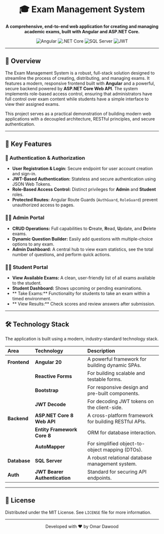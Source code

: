 <div align="center">

# 🎓 Exam Management System

<p>
  <strong>A comprehensive, end-to-end web application for creating and managing academic exams, built with Angular and ASP.NET Core.</strong>
</p>

![Angular](https://img.shields.io/badge/Angular-v20-DD0031?style=for-the-badge&logo=angular&logoColor=white)
![.NET Core](https://img.shields.io/badge/.NET-Core_8-512BD4?style=for-the-badge&logo=dotnet&logoColor=white)
![SQL Server](https://img.shields.io/badge/SQL_Server-CC2927?style=for-the-badge&logo=microsoft-sql-server&logoColor=white)
![JWT](https://img.shields.io/badge/JWT-Authentication-000000?style=for-the-badge&logo=jsonwebtokens&logoColor=white)

</div>

---

## 📝 Overview

The Exam Management System is a robust, full-stack solution designed to streamline the process of creating, distributing, and managing exams. It features a modern, responsive frontend built with **Angular** and a powerful, secure backend powered by **ASP.NET Core Web API**. The system implements role-based access control, ensuring that administrators have full control over exam content while students have a simple interface to view their assigned exams.

This project serves as a practical demonstration of building modern web applications with a decoupled architecture, RESTful principles, and secure authentication.

---



## 🚀 Key Features

### 🔐 Authentication & Authorization
-   **User Registration & Login:** Secure endpoint for user account creation and sign-in.
-   **JWT-Based Authentication:** Stateless and secure authentication using JSON Web Tokens.
-   **Role-Based Access Control:** Distinct privileges for **Admin** and **Student** roles.
-   **Protected Routes:** Angular Route Guards (`AuthGuard`, `RoleGuard`) prevent unauthorized access to pages.

### 👨‍🏫 Admin Portal
-   **CRUD Operations:** Full capabilities to **C**reate, **R**ead, **U**pdate, and **D**elete exams.
-   **Dynamic Question Builder:** Easily add questions with multiple-choice options to any exam.
-   **Admin Dashboard:** A central hub to view exam statistics, see the total number of questions, and perform quick actions.

### 👩‍🎓 Student Portal
-   **View Available Exams:** A clean, user-friendly list of all exams available to the student.
-   **Student Dashboard:** Shows upcoming or pending examinations.
-   ** Take Exams:** Functionality for students to take an exam within a timed environment.
-   ** View Results:** Check scores and review answers after submission.

---

## 🛠️ Technology Stack

The application is built using a modern, industry-standard technology stack.

| Area      | Technology                                                                                                  | Description                                         |
| :-------- | :---------------------------------------------------------------------------------------------------------- | :-------------------------------------------------- |
| **Frontend** | **Angular 20** | A powerful framework for building dynamic SPAs.         |
|           | **Reactive Forms** | For building scalable and testable forms.           |
|           | **Bootstrap** | For responsive design and pre-built components.     |
|           | **JWT Decode** | For decoding JWT tokens on the client-side.         |
| **Backend** | **ASP.NET Core 8 Web API** | A cross-platform framework for building RESTful APIs. |
|           | **Entity Framework Core 8** | ORM for database interaction.                       |
|           | **AutoMapper** | For simplified object-to-object mapping (DTOs).     |
| **Database** | **SQL Server** | A robust relational database management system.     |
| **Auth** | **JWT Bearer Authentication** | Standard for securing API endpoints.                |

---




## 📜 License

Distributed under the MIT License. See `LICENSE` file for more information.

---

<div align="center">
  <p>Developed with ❤️ by Omar Dawood</p>
</div>
